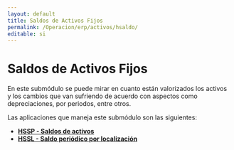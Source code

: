 ```yaml
---
layout: default
title: Saldos de Activos Fijos
permalink: /Operacion/erp/activos/hsaldo/
editable: si
---
```


# Saldos de Activos Fijos 

En este submódulo se puede mirar en cuanto están valorizados los activos y los cambios que van sufriendo de acuerdo con aspectos como depreciaciones, por periodos, entre otros.

Las aplicaciones que maneja este submódulo son las siguientes:

* [**HSSP - Saldos de activos**](http://docs.oasiscom.com/Operacion/erp/activos/hsaldo/hssp#saldos-de-activos-hssp)  
* [**HSSL - Saldo periódico por localización**](http://docs.oasiscom.com/Operacion/erp/activos/hsaldo/hssp#saldos-de-activos-hssl) 

